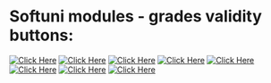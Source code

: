 # Softuni modules - grades validity buttons:

[![Click Here](https://img.shields.io/badge/%20%20%20Basics%20%20%20-c47a23)](https://softuni.bg/certificates/details/196950/8821880f)
[![Click Here](https://img.shields.io/badge/%20%20%20Fundamentals%20%20%20-c47a23)](https://softuni.bg/certificates/details/208819/a645154a)
[![Click Here](https://img.shields.io/badge/%20%20%20Advanced%20%20%20-c47a23)]()
[![Click Here](https://img.shields.io/badge/%20%20%20OOP%20%20%20-c47a23)]()
[![Click Here](https://img.shields.io/badge/%20%20%20MySQL%20%20%20-c47a23)]()
[![Click Here](https://img.shields.io/badge/%20%20%20Spring%20Data%20%20%20-c47a23)]()
[![Click Here](https://img.shields.io/badge/%20%20%20Spring%20Fundamentals%20%20%20-c47a23)]()
[![Click Here](https://img.shields.io/badge/%20%20%20Spring%20Advanced%20%20%20-c47a23)]()
